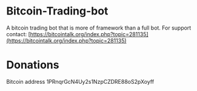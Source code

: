 Bitcoin-Trading-bot
===================

A bitcoin trading bot that is more of framework than a full bot.
For support contact: [https://bitcointalk.org/index.php?topic=281135](https://bitcointalk.org/index.php?topic=281135)

Donations
===================
Bitcoin address 1PRnqrGcN4Uy2s1NzpCZDRE88oS2pXoyff
